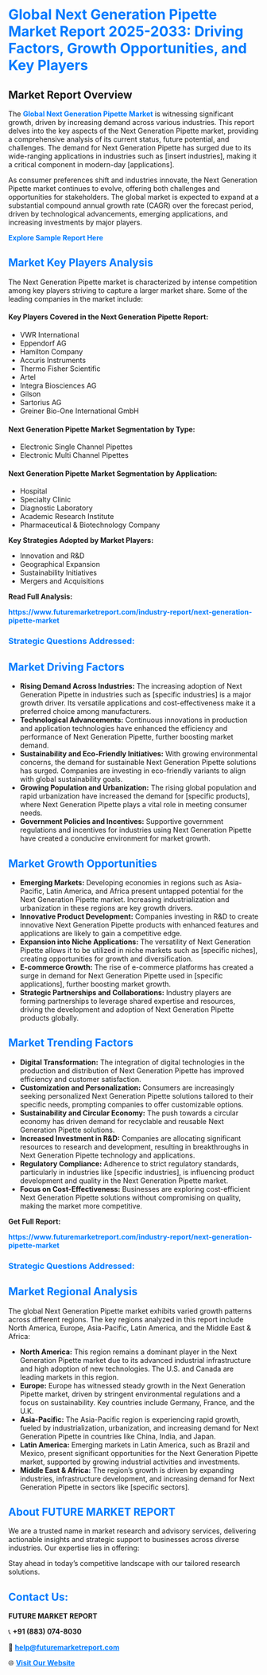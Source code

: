 <h1 style="color: #007BFF;">Global Next Generation Pipette Market Report 2025-2033: Driving Factors, Growth Opportunities, and Key Players</h1>

<section id="overview">
<h2>Market Report Overview</h2>
<p>The <a href="https://www.futuremarketreport.com/industry-report/next-generation-pipette-market" style="color: #007BFF; text-decoration: none;"><strong>Global Next Generation Pipette Market</strong></a> is witnessing significant growth, driven by increasing demand across various industries. This report delves into the key aspects of the Next Generation Pipette market, providing a comprehensive analysis of its current status, future potential, and challenges. The demand for Next Generation Pipette has surged due to its wide-ranging applications in industries such as [insert industries], making it a critical component in modern-day [applications].</p>
<p>As consumer preferences shift and industries innovate, the Next Generation Pipette market continues to evolve, offering both challenges and opportunities for stakeholders. The global market is expected to expand at a substantial compound annual growth rate (CAGR) over the forecast period, driven by technological advancements, emerging applications, and increasing investments by major players.</p>
</section>

<section id="overview">
<p><a href="https://www.futuremarketreport.com/request-sample/reportId=77821" style="color: #007BFF; text-decoration: none;"><strong>Explore Sample Report Here</strong></a></p>
</section>

<section id="key-players">
<h2 style="color: #007BFF;">Market Key Players Analysis</h2>
<p>The Next Generation Pipette market is characterized by intense competition among key players striving to capture a larger market share. Some of the leading companies in the market include:</p>
<h4>Key Players Covered in the Next Generation Pipette Report:</h4>
<ul><li>VWR International</li><li>Eppendorf AG</li><li>Hamilton Company</li><li>Accuris Instruments</li><li>Thermo Fisher Scientific</li><li>Artel</li><li>Integra Biosciences AG</li><li>Gilson</li><li>Sartorius AG</li><li>Greiner Bio-One International GmbH</li></ul>
<h4>Next Generation Pipette Market Segmentation by Type:</h4>
<ul><li>Electronic Single Channel Pipettes</li><li>Electronic Multi Channel Pipettes</li></ul>

<h4>Next Generation Pipette Market Segmentation by Application:</h4>
<ul><li>Hospital</li><li>Specialty Clinic</li><li>Diagnostic Laboratory</li><li>Academic Research Institute</li><li>Pharmaceutical &amp; Biotechnology Company</li></ul>
<p><strong>Key Strategies Adopted by Market Players:</strong></p>
<ul>
<li>Innovation and R&D</li>
<li>Geographical Expansion</li>
<li>Sustainability Initiatives</li>
<li>Mergers and Acquisitions</li>
</ul>
</section>

<section>
<p><strong>Read Full Analysis: </strong></p><a href="https://www.futuremarketreport.com/industry-report/next-generation-pipette-market" style="color: #007BFF; text-decoration: none;"><strong>https://www.futuremarketreport.com/industry-report/next-generation-pipette-market</strong></a>
<h3 style="color: #007BFF;">Strategic Questions Addressed:</h3>
</section>

<section id="driving-factors">
<h2 style="color: #007BFF;">Market Driving Factors</h2>
<ul>
<li><strong>Rising Demand Across Industries:</strong> The increasing adoption of Next Generation Pipette in industries such as [specific industries] is a major growth driver. Its versatile applications and cost-effectiveness make it a preferred choice among manufacturers.</li>
<li><strong>Technological Advancements:</strong> Continuous innovations in production and application technologies have enhanced the efficiency and performance of Next Generation Pipette, further boosting market demand.</li>
<li><strong>Sustainability and Eco-Friendly Initiatives:</strong> With growing environmental concerns, the demand for sustainable Next Generation Pipette solutions has surged. Companies are investing in eco-friendly variants to align with global sustainability goals.</li>
<li><strong>Growing Population and Urbanization:</strong> The rising global population and rapid urbanization have increased the demand for [specific products], where Next Generation Pipette plays a vital role in meeting consumer needs.</li>
<li><strong>Government Policies and Incentives:</strong> Supportive government regulations and incentives for industries using Next Generation Pipette have created a conducive environment for market growth.</li>
</ul>
</section>

<section id="growth-opportunities">
<h2 style="color: #007BFF;">Market Growth Opportunities</h2>
<ul>
<li><strong>Emerging Markets:</strong> Developing economies in regions such as Asia-Pacific, Latin America, and Africa present untapped potential for the Next Generation Pipette market. Increasing industrialization and urbanization in these regions are key growth drivers.</li>
<li><strong>Innovative Product Development:</strong> Companies investing in R&D to create innovative Next Generation Pipette products with enhanced features and applications are likely to gain a competitive edge.</li>
<li><strong>Expansion into Niche Applications:</strong> The versatility of Next Generation Pipette allows it to be utilized in niche markets such as [specific niches], creating opportunities for growth and diversification.</li>
<li><strong>E-commerce Growth:</strong> The rise of e-commerce platforms has created a surge in demand for Next Generation Pipette used in [specific applications], further boosting market growth.</li>
<li><strong>Strategic Partnerships and Collaborations:</strong> Industry players are forming partnerships to leverage shared expertise and resources, driving the development and adoption of Next Generation Pipette products globally.</li>
</ul>
</section>

<section id="trending-factors">
<h2 style="color: #007BFF;">Market Trending Factors</h2>
<ul>
<li><strong>Digital Transformation:</strong> The integration of digital technologies in the production and distribution of Next Generation Pipette has improved efficiency and customer satisfaction.</li>
<li><strong>Customization and Personalization:</strong> Consumers are increasingly seeking personalized Next Generation Pipette solutions tailored to their specific needs, prompting companies to offer customizable options.</li>
<li><strong>Sustainability and Circular Economy:</strong> The push towards a circular economy has driven demand for recyclable and reusable Next Generation Pipette solutions.</li>
<li><strong>Increased Investment in R&D:</strong> Companies are allocating significant resources to research and development, resulting in breakthroughs in Next Generation Pipette technology and applications.</li>
<li><strong>Regulatory Compliance:</strong> Adherence to strict regulatory standards, particularly in industries like [specific industries], is influencing product development and quality in the Next Generation Pipette market.</li>
<li><strong>Focus on Cost-Effectiveness:</strong> Businesses are exploring cost-efficient Next Generation Pipette solutions without compromising on quality, making the market more competitive.</li>
</ul>
</section>

<section>
<p><strong>Get Full Report: </strong></p><a href="https://www.futuremarketreport.com/industry-report/next-generation-pipette-market" style="color: #007BFF; text-decoration: none;"><strong>https://www.futuremarketreport.com/industry-report/next-generation-pipette-market</strong></a>
<h3 style="color: #007BFF;">Strategic Questions Addressed:</h3>
</section>


<section id="regional-analysis">
<h2 style="color: #007BFF;">Market Regional Analysis</h2>
<p>The global Next Generation Pipette market exhibits varied growth patterns across different regions. The key regions analyzed in this report include North America, Europe, Asia-Pacific, Latin America, and the Middle East & Africa:</p>
<ul>
<li><strong>North America:</strong> This region remains a dominant player in the Next Generation Pipette market due to its advanced industrial infrastructure and high adoption of new technologies. The U.S. and Canada are leading markets in this region.</li>
<li><strong>Europe:</strong> Europe has witnessed steady growth in the Next Generation Pipette market, driven by stringent environmental regulations and a focus on sustainability. Key countries include Germany, France, and the U.K.</li>
<li><strong>Asia-Pacific:</strong> The Asia-Pacific region is experiencing rapid growth, fueled by industrialization, urbanization, and increasing demand for Next Generation Pipette in countries like China, India, and Japan.</li>
<li><strong>Latin America:</strong> Emerging markets in Latin America, such as Brazil and Mexico, present significant opportunities for the Next Generation Pipette market, supported by growing industrial activities and investments.</li>
<li><strong>Middle East & Africa:</strong> The region’s growth is driven by expanding industries, infrastructure development, and increasing demand for Next Generation Pipette in sectors like [specific sectors].</li>
</ul>
</section>

<footer>
<h2 style="color: #007BFF;">About FUTURE MARKET REPORT</h2>
<p>We are a trusted name in market research and advisory services, delivering actionable insights and strategic support to businesses across diverse industries. Our expertise lies in offering:</p>

<p>Stay ahead in today’s competitive landscape with our tailored research solutions.</p>

<h2 style="color: #007BFF;">Contact Us:</h2>
<p><strong>FUTURE MARKET REPORT</strong></p>
<p>📞 <strong>+91 (883) 074-8030</strong></p>
<p>📧 <strong><a href="mailto:help@futuremarketreport.com" style="color: #007BFF;">help@futuremarketreport.com</a></strong></p>
<p>🌐 <strong><a href="https://www.futuremarketreport.com/" style="color: #007BFF;">Visit Our Website</a></strong></p>
</footer>